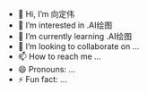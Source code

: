 - 👋 Hi, I’m 向定伟
- 👀 I’m interested in .AI绘图
- 🌱 I’m currently learning .AI绘图
- 💞️ I’m looking to collaborate on ...
- 📫 How to reach me ...
- 😄 Pronouns: ...
- ⚡ Fun fact: ...

<!---
xiangdingwei/xiangdingwei is a ✨ special ✨ repository because its `README.md` (this file) appears on your GitHub profile.
You can click the Preview link to take a look at your changes.
--->
